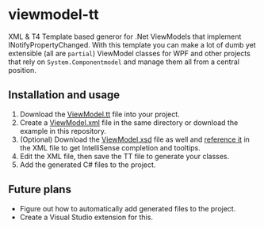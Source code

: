 # viewmodel-tt
XML &amp; T4 Template based generor for .Net ViewModels that implement INotifyPropertyChanged. With this template you can make a lot of dumb yet extensible (all are `partial`) ViewModel classes for WPF and other projects that rely on `System.Componentmodel` and manage them all from a central position.

## Installation and usage

1. Download the [ViewModel.tt](ViewModel.tt) file into your project.
2. Create a [ViewModel.xml](ViewModel.xml) file in the same directory or download the example in this repository.
3. (Optional) Download the [ViewModel.xsd](ViewModel.xsd) file as well and [reference it](https://msdn.microsoft.com/en-us/library/ms757863(v=vs.85).aspx) in the XML file to get IntelliSense completion and tooltips.
4. Edit the XML file, then save the TT file to generate your classes.
5. Add the generated C# files to the project.

## Future plans

* Figure out how to automatically add generated files to the project.
* Create a Visual Studio extension for this.